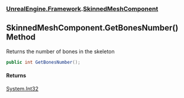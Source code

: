 ### [UnrealEngine.Framework](./UnrealEngine-Framework.md 'UnrealEngine.Framework').[SkinnedMeshComponent](./SkinnedMeshComponent.md 'UnrealEngine.Framework.SkinnedMeshComponent')
## SkinnedMeshComponent.GetBonesNumber() Method
Returns the number of bones in the skeleton  
```csharp
public int GetBonesNumber();
```
#### Returns
[System.Int32](https://docs.microsoft.com/en-us/dotnet/api/System.Int32 'System.Int32')  
